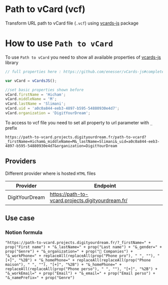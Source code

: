 # Path to vCard (vcf)

Transform URL path to vCard file (`.vcf`) 
using [vcards-js](https://github.com/enesser/vCards-js) package

# How to use `Path to vCard`

To use `Path to vCard` you need to show all available properties of [vcards-js](https://github.com/enesser/vCards-js) 
library

```js
// full properties here : https://github.com/enesser/vCards-js#complete-example

var vCard = vCardsJS();

//set basic properties shown before
vCard.firstName = 'Hicham';
vCard.middleName = 'M';
vCard.lastName = 'Slimani';
vCard.uid = 'a0c0a844-eeb3-4897-b595-54880930e4d7';
vCard.organization = 'DigitYourDream';
```

To access to vcf file you need to set all property to url parameter with `_` prefix

```
https://path-to-vcard.projects.digityourdream.fr/path-to-vcard?_firstName=Hicham&_middleName=M&_lastName=Slimani&_uid=a0c0a844-eeb3-4897-b595-54880930e4d7&organization=DigitYourDream
```

## Providers

Different provider where is hosted `HTML` files

| Provider       | Endpoint                                          |
|----------------|---------------------------------------------------|
| DigitYourDream | https://path-to-vcard.projects.digityourdream.fr/ |

## Use case

### Notion formula

```
"https://path-to-vcard.projects.digityourdream.fr/?_firstName=" + prop("First name") + "&_lastName=" + prop("Last name") + "&_gender=" + prop("Genre") + "&_organization=" + prop("🏢 Companies") + "&_workPhone=" + replaceAll(replaceAll(prop("Phone pro"), " ", ""), "[+]", "%2B") + "&_homePhone=" + replaceAll(replaceAll(prop("Phone maison"), " ", ""), "[+]", "%2B") + "&_homePhone=" + replaceAll(replaceAll(prop("Phone perso"), " ", ""), "[+]", "%2B") + "&_workEmail=" + prop("Email") + "&_email=" + prop("Email perso") + "&_namePrefix=" + prop("Genre")
```